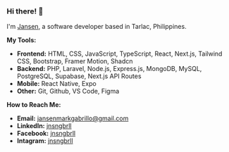 ### Hi there! 👋

I'm <a href="https://jansengabrillo.vercel.app">Jansen</a>, a software developer based in Tarlac, Philippines.

<strong>My Tools:</strong>
- <strong>Frontend:</strong> HTML, CSS, JavaScript, TypeScript, React, Next.js, Tailwind CSS, Bootstrap, Framer Motion, Shadcn
- <strong>Backend:</strong> PHP, Laravel, Node.js, Express.js, MongoDB, MySQL, PostgreSQL, Supabase, Next.js API Routes
- <strong>Mobile:</strong> React Native, Expo
- <strong>Other:</strong> Git, Github, VS Code, Figma

<strong>How to Reach Me:</strong>
- <strong>Email:</strong> <a href="mailto:jansenmarkgabrillo@gmail.com">jansenmarkgabrillo@gmail.com</a>
- <strong>LinkedIn:</strong> <a href="https://www.linkedin.com/in/jnsngbrll/">jnsngbrll</a>
- <strong>Facebook:</strong> <a href="https://www.facebook.com/jnsngbrll">jnsngbrll</a>
- <strong>Intagram:</strong> <a href="https://www.instagram.com/jnsngbrll/">jnsngbrll</a>

